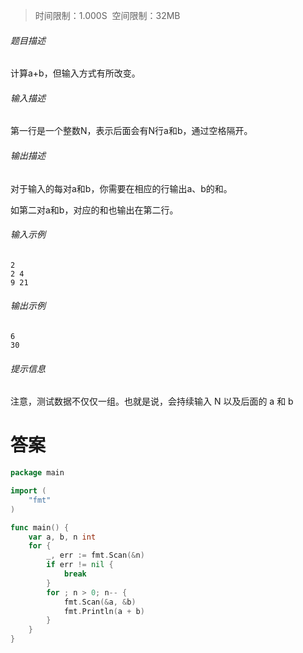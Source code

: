 >时间限制：1.000S  空间限制：32MB

###### 题目描述

计算a+b，但输入方式有所改变。

###### 输入描述

第一行是一个整数N，表示后面会有N行a和b，通过空格隔开。

###### 输出描述

对于输入的每对a和b，你需要在相应的行输出a、b的和。

如第二对a和b，对应的和也输出在第二行。

###### 输入示例

```
2
2 4
9 21
```

###### 输出示例

```
6
30
```

###### 提示信息

注意，测试数据不仅仅一组。也就是说，会持续输入 N 以及后面的 a 和 b

# 答案
```go
package main

import (
    "fmt"    
)

func main() {
    var a, b, n int
    for {
        _, err := fmt.Scan(&n)
        if err != nil {
            break
        }
        for ; n > 0; n-- {
            fmt.Scan(&a, &b)
            fmt.Println(a + b)
        }
    }
}
```
